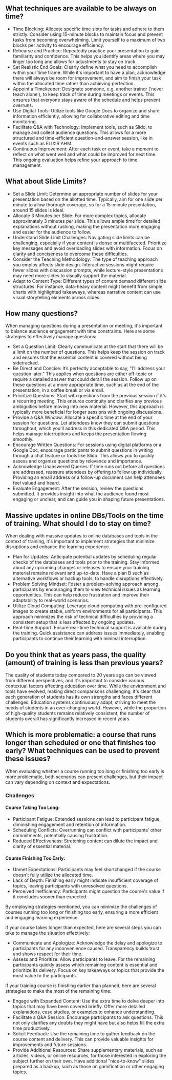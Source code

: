 <h2>What techniques are available to be always on time?</h2>

- Time Blocking: Allocate specific time slots for tasks and adhere to them strictly. Consider using 15-minute blocks to maintain focus and prevent tasks from becoming overwhelming. Limit yourself to a maximum of two blocks per activity to encourage efficiency.
- Rehearse and Practice: Repeatedly practice your presentation to gain familiarity and confidence. This helps you identify areas where you may linger too long and allows for adjustments to stay on track.
- Set Realistic End Goals: Clearly define what you need to accomplish within your time frame. While it's important to have a plan, acknowledge there will always be room for improvement, and aim to finish your task within the allocated time rather than achieving perfection.
- Appoint a Timekeeper: Designate someone, e.g. another trainer (‘never teach alone’), to keep track of time during meetings or events. This ensures that everyone stays aware of the schedule and helps prevent overruns.
- Use Digital Tools: Utilize tools like Google Docs to organize and share information efficiently, allowing for collaborative editing and time monitoring.
- Facilitate Q&A with Technology: Implement tools, such as Slido, to manage and collect audience questions. This allows for a more structured and time-efficient question-and-answer session, like in events such as ELIXIR AHM.
- Continuous Improvement: After each task or event, take a moment to reflect on what went well and what could be improved for next time. This ongoing evaluation helps refine your approach to time management.


<h2>What about Slide Limits?</h2>

- Set a Slide Limit: Determine an appropriate number of slides for your presentation based on the allotted time. Typically, aim for one slide per minute to allow thorough coverage, so for a 15-minute presentation, around 15 slides is ideal.
- Allocate 3 Minutes per Slide: For more complex topics, allocate approximately 3 minutes per slide. This allows ample time for detailed explanations without rushing, making the presentation more engaging and easier for the audience to follow.
- Understand Slide Limit Challenges: Navigating slide limits can be challenging, especially if your content is dense or multifaceted. Prioritize key messages and avoid overloading slides with information. Focus on clarity and conciseness to overcome these difficulties.
- Consider the Teaching Methodology: The type of teaching approach you employ affects slide design. Interactive sessions might require fewer slides with discussion prompts, while lecture-style presentations may need more slides to visually support the material.
- Adapt to Content Type: Different types of content demand different slide structures. For instance, data-heavy content might benefit from simple charts with highlighted takeaways, whereas narrative content can use visual storytelling elements across slides.


<h2>How many questions?</h2>

When managing questions during a presentation or meeting, it's important to balance audience engagement with time constraints. Here are some strategies to effectively manage questions:

- Set a Question Limit: Clearly communicate at the start that there will be a limit on the number of questions. This helps keep the session on track and ensures that the essential content is covered without being sidetracked.
- Be Direct and Concise: It’s perfectly acceptable to say, "I'll address your question later." This applies when questions are either off-topic or require a detailed answer that could derail the session. Follow up on these questions at a more appropriate time, such as at the end of the presentation, in a coffee break or via email.
- Prioritize Questions: Start with questions from the previous session if it's a recurring meeting. This ensures continuity and clarifies any previous ambiguities before moving into new material. However, this approach is typically more beneficial for longer sessions with ongoing discussions.
- Provide a Q&A Window: Allocate a specific time at the end of your session for questions. Let attendees know they can submit questions throughout, which you'll address in this dedicated Q&A period. This helps manage interruptions and keeps the presentation flowing smoothly.
- Encourage Written Questions: For sessions using digital platforms or a Google Doc, encourage participants to submit questions in writing through a chat feature or tools like Slido. This allows you to quickly assess and organize questions by relevance and importance.
- Acknowledge Unanswered Queries: If time runs out before all questions are addressed, reassure attendees by offering to follow up individually. Providing an email address or a follow-up document can help attendees feel valued and heard.
- Evaluate Engagement: After the session, review the questions submitted. It provides insight into what the audience found most engaging or unclear, and can guide you in shaping future presentations.

<h2>Massive updates in online DBs/Tools on the time of training. What should I do to stay on time?</h2>

When dealing with massive updates to online databases and tools in the context of training, it's important to implement strategies that minimize disruptions and enhance the learning experience. 

- Plan for Updates: Anticipate potential updates by scheduling regular checks of the databases and tools prior to the training. Stay informed about any upcoming changes or releases to ensure your training material remains relevant and up-to-date. Have a plan B such as alternative workflows or backup tools, to handle disruptions effectively.
- Problem Solving Mindset: Foster a problem-solving approach among participants by encouraging them to view technical issues as learning opportunities. This can help reduce frustration and improve their adaptability to real-world scenarios.
- Utilize Cloud Computing: Leverage cloud computing with pre-configured images to create stable, uniform environments for all participants. This approach minimizes the risk of technical difficulties by providing a consistent setup that is less affected by ongoing updates.
- Real-time Support: Ensure real-time technical support is available during the training. Quick assistance can address issues immediately, enabling participants to continue their learning with minimal interruption.

<h2>Do you think that as years pass, the quality (amount) of training is less than previous years?</h2>

The quality of students today compared to 20 years ago can be viewed from different perspectives, and it's important to consider various contextual factors affecting education over time. While the environment and tools have evolved, making direct comparisons challenging, it's clear that each generation of students has its own strengths and faces different challenges. Education systems continuously adapt, striving to meet the needs of students in an ever-changing world. However, while the proportion of high-quality students remains relatively consistent, the number of students overall has significantly increased in recent years.

<h2>Which is more problematic: a course that runs longer than scheduled or one that finishes too early? What techniques can be used to prevent these issues?</h2>

When evaluating whether a course running too long or finishing too early is more problematic, both scenarios can present challenges, but their impact can vary depending on context and expectations. 

<h3>Challenges</h3>

<h4>Course Taking Too Long:</h4>

- Participant Fatigue: Extended sessions can lead to participant fatigue, diminishing engagement and retention of information.
- Scheduling Conflicts: Overrunning can conflict with participants’ other commitments, potentially causing frustration.
- Reduced Effectiveness: Stretching content can dilute the impact and clarity of essential material.

<h4>Course Finishing Too Early:</h4>

- Unmet Expectations: Participants may feel shortchanged if the course doesn't fully utilize the allocated time.
- Lack of Depth: Finishing early might indicate insufficient coverage of topics, leaving participants with unresolved questions.
- Perceived Inefficiency: Participants might question the course's value if it concludes sooner than expected.

By employing strategies mentioned, you can minimize the challenges of courses running too long or finishing too early, ensuring a more efficient and engaging learning experience.

If your course takes longer than expected, here are several steps you can take to manage the situation effectively:

- Communicate and Apologize: Acknowledge the delay and apologize to participants for any inconvenience caused. Transparency builds trust and shows respect for their time. 
- Assess and Prioritize: Allow participants to leave. For the remaining participants quickly assess which remaining content is essential and prioritize its delivery. Focus on key takeaways or topics that provide the most value to the participants.

If your training course is finishing earlier than planned, here are several strategies to make the most of the remaining time:

- Engage with Expanded Content: Use the extra time to delve deeper into topics that may have been covered briefly. Offer more detailed explanations, case studies, or examples to enhance understanding. 
- Facilitate a Q&A Session: Encourage participants to ask questions. This not only clarifies any doubts they might have but also helps fill the extra time productively.
- Solicit Feedback: Use the remaining time to gather feedback on the course content and delivery. This can provide valuable insights for improvements and future sessions.
- Provide Additional Resources: Share supplementary materials, such as articles, videos, or online resources, for those interested in exploring the subject further on their own. Have additional "nice-to-know" slides prepared as a backup, such as those on gamification or other engaging topics.


